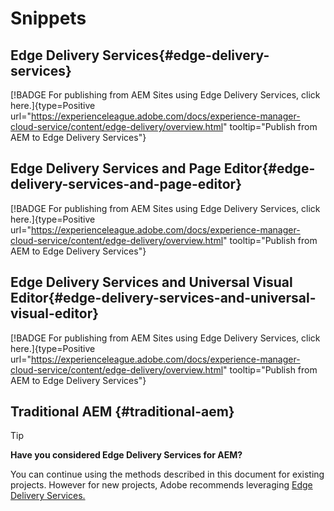 # Snippets

## Edge Delivery Services{#edge-delivery-services}

[!BADGE For publishing from AEM Sites using Edge Delivery Services, click here.]{type=Positive url="https://experienceleague.adobe.com/docs/experience-manager-cloud-service/content/edge-delivery/overview.html" tooltip="Publish from AEM to Edge Delivery Services"}

## Edge Delivery Services and Page Editor{#edge-delivery-services-and-page-editor}

[!BADGE For publishing from AEM Sites using Edge Delivery Services, click here.]{type=Positive url="https://experienceleague.adobe.com/docs/experience-manager-cloud-service/content/edge-delivery/overview.html" tooltip="Publish from AEM to Edge Delivery Services"}

## Edge Delivery Services and Universal Visual Editor{#edge-delivery-services-and-universal-visual-editor}

[!BADGE For publishing from AEM Sites using Edge Delivery Services, click here.]{type=Positive url="https://experienceleague.adobe.com/docs/experience-manager-cloud-service/content/edge-delivery/overview.html" tooltip="Publish from AEM to Edge Delivery Services"}

## Traditional AEM {#traditional-aem}

>[!TIP]
>
>**Have you considered Edge Delivery Services for AEM?**
>
>You can continue using the methods described in this document for existing projects. However for new projects, Adobe recommends leveraging [Edge Delivery Services.](https://experienceleague.adobe.com/en/docs/experience-manager-cloud-service/content/edge-delivery/overview)
